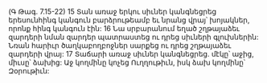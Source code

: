 (Գ Թագ. 7.15-22)
15 Տան առաջ երկու սիւներ կանգնեցրեց երեսունհինգ կանգուն բարձրութեամբ եւ նրանց վրայ՝ խոյակներ, որոնք հինգ կանգուն էին: 16 Նա սրբարանում եղած շղթայաձեւ զարդերի նման զարդեր պատրաստեց ու դրեց սիւների գլուխներին: Նռան հարիւր ծաղկաբողբոջներ սարքեց ու դրեց շղթայաձեւ զարդերի վրայ: 17 Տաճարի առաջ սիւներ կանգնեցրեց. մէկը՝ աջից, միւսը՝ ձախից: Աջ կողմինը կոչեց Ուղղութիւն, իսկ ձախ կողմինը՝ Զօրութիւն:

